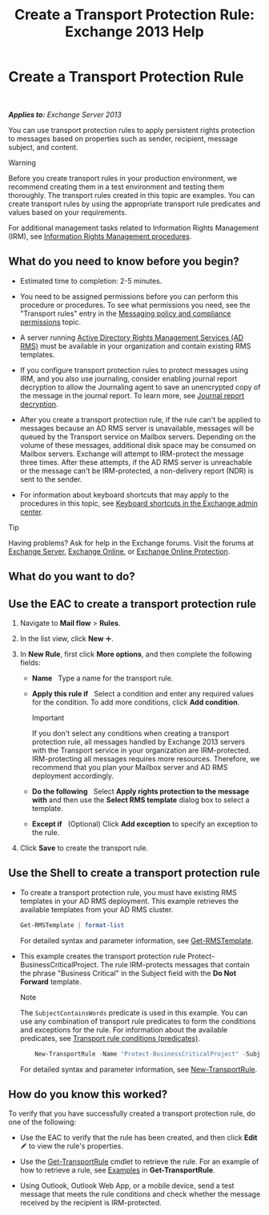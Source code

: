 ﻿---
title: 'Create a Transport Protection Rule: Exchange 2013 Help'
TOCTitle: Create a Transport Protection Rule
ms:assetid: 3a857185-ee16-4ee7-9e57-8be95f7e753a
ms:mtpsurl: https://technet.microsoft.com/en-us/library/Dd302432(v=EXCHG.150)
ms:contentKeyID: 49319907
ms.date: 12/09/2016
mtps_version: v=EXCHG.150
---

# Create a Transport Protection Rule

 

_**Applies to:** Exchange Server 2013_


You can use transport protection rules to apply persistent rights protection to messages based on properties such as sender, recipient, message subject, and content.


> [!WARNING]
> Before you create transport rules in your production environment, we recommend creating them in a test environment and testing them thoroughly. The transport rules created in this topic are examples. You can create transport rules by using the appropriate transport rule predicates and values based on your requirements.



For additional management tasks related to Information Rights Management (IRM), see [Information Rights Management procedures](information-rights-management-procedures-exchange-2013-help.md).

## What do you need to know before you begin?

  - Estimated time to completion: 2-5 minutes.

  - You need to be assigned permissions before you can perform this procedure or procedures. To see what permissions you need, see the "Transport rules" entry in the [Messaging policy and compliance permissions](messaging-policy-and-compliance-permissions-exchange-2013-help.md) topic.

  - A server running [Active Directory Rights Management Services (AD RMS)](https://technet.microsoft.com/en-us/library/hh831364.aspx) must be available in your organization and contain existing RMS templates.

  - If you configure transport protection rules to protect messages using IRM, and you also use journaling, consider enabling journal report decryption to allow the Journaling agent to save an unencrypted copy of the message in the journal report. To learn more, see [Journal report decryption](journal-report-decryption-exchange-2013-help.md).

  - After you create a transport protection rule, if the rule can't be applied to messages because an AD RMS server is unavailable, messages will be queued by the Transport service on Mailbox servers. Depending on the volume of these messages, additional disk space may be consumed on Mailbox servers. Exchange will attempt to IRM-protect the message three times. After these attempts, if the AD RMS server is unreachable or the message can't be IRM-protected, a non-delivery report (NDR) is sent to the sender.

  - For information about keyboard shortcuts that may apply to the procedures in this topic, see [Keyboard shortcuts in the Exchange admin center](keyboard-shortcuts-in-the-exchange-admin-center-2013-help.md).


> [!TIP]
> Having problems? Ask for help in the Exchange forums. Visit the forums at <A href="https://go.microsoft.com/fwlink/p/?linkid=60612">Exchange Server</A>, <A href="https://go.microsoft.com/fwlink/p/?linkid=267542">Exchange Online</A>, or <A href="https://go.microsoft.com/fwlink/p/?linkid=285351">Exchange Online Protection</A>.



## What do you want to do?

## Use the EAC to create a transport protection rule

1.  Navigate to **Mail flow** \> **Rules**.

2.  In the list view, click **New** ![Add Icon](images/JJ218640.c1e75329-d6d7-4073-a27d-498590bbb558(EXCHG.150).gif "Add Icon").

3.  In **New Rule**, first click **More options**, and then complete the following fields:
    
      - **Name**   Type a name for the transport rule.
    
      - **Apply this rule if**   Select a condition and enter any required values for the condition. To add more conditions, click **Add condition**.
        

        > [!IMPORTANT]
        > If you don't select any conditions when creating a transport protection rule, all messages handled by Exchange 2013 servers with the Transport service in your organization are IRM-protected. IRM-protecting all messages requires more resources. Therefore, we recommend that you plan your Mailbox server and AD&nbsp;RMS deployment accordingly.

    
      - **Do the following**   Select **Apply rights protection to the message with** and then use the **Select RMS template** dialog box to select a template.
    
      - **Except if**   (Optional) Click **Add exception** to specify an exception to the rule.

4.  Click **Save** to create the transport rule.

## Use the Shell to create a transport protection rule

  - To create a transport protection rule, you must have existing RMS templates in your AD RMS deployment. This example retrieves the available templates from your AD RMS cluster.
    
    ```powershell
    Get-RMSTemplate | format-list
    ```
    
    For detailed syntax and parameter information, see [Get-RMSTemplate](https://technet.microsoft.com/en-us/library/dd297960\(v=exchg.150\)).

  - This example creates the transport protection rule Protect-BusinessCriticalProject. The rule IRM-protects messages that contain the phrase "Business Critical" in the Subject field with the **Do Not Forward** template.
    

    > [!NOTE]
    > The <CODE>SubjectContainsWords</CODE> predicate is used in this example. You can use any combination of transport rule predicates to form the conditions and exceptions for the rule. For information about the available predicates, see <A href="mail-flow-rule-conditions-and-exceptions-predicates-in-exchange-2013-exchange-2013-help.md">Transport rule conditions (predicates)</A>.

    ```powershell
        New-TransportRule -Name "Protect-BusinessCriticalProject" -SubjectContainsWords "Business Critical" -ApplyRightsProtectionTemplate "Do Not Forward"
    ```
    
    For detailed syntax and parameter information, see [New-TransportRule](https://technet.microsoft.com/en-us/library/bb125138\(v=exchg.150\)).

## How do you know this worked?

To verify that you have successfully created a transport protection rule, do one of the following:

  - Use the EAC to verify that the rule has been created, and then click **Edit** ![Edit icon](images/JJ218640.6f53ccb2-1f13-4c02-bea0-30690e6ea71d(EXCHG.150).gif "Edit icon") to view the rule's properties.

  - Use the [Get-TransportRule](https://technet.microsoft.com/en-us/library/aa998585\(v=exchg.150\)) cmdlet to retrieve the rule. For an example of how to retrieve a rule, see [Examples](https://technet.microsoft.com/en-us/aa998585\(exchg.150\)#examples) in **Get-TransportRule**.

  - Using Outlook, Outlook Web App, or a mobile device, send a test message that meets the rule conditions and check whether the message received by the recipient is IRM-protected.

